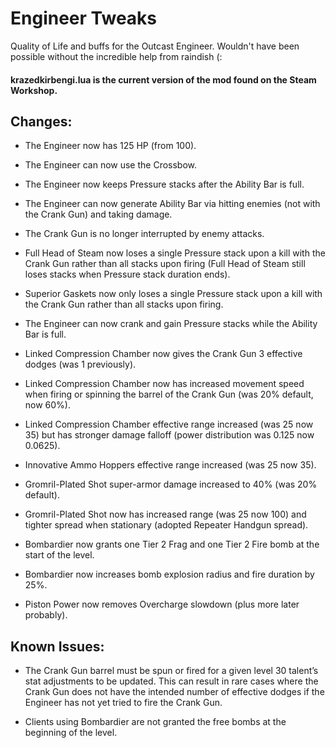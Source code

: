 # Engineer Tweaks

Quality of Life and buffs for the Outcast Engineer. Wouldn't have been possible without the incredible help from raindish (:

#### krazedkirbengi.lua is the current version of the mod found on the Steam Workshop.

## Changes:
- The Engineer now has 125 HP (from 100).

- The Engineer can now use the Crossbow.

- The Engineer now keeps Pressure stacks after the Ability Bar is full.

- The Engineer can now generate Ability Bar via hitting enemies (not with the Crank Gun) and taking damage.

- The Crank Gun is no longer interrupted by enemy attacks.

- Full Head of Steam now loses a single Pressure stack upon a kill with the Crank Gun rather than all stacks upon firing (Full Head of Steam still loses stacks when Pressure stack duration ends).

- Superior Gaskets now only loses a single Pressure stack upon a kill with the Crank Gun rather than all stacks upon firing.

- The Engineer can now crank and gain Pressure stacks while the Ability Bar is full.

- Linked Compression Chamber now gives the Crank Gun 3 effective dodges (was 1 previously).

- Linked Compression Chamber now has increased movement speed when firing or spinning the barrel of the Crank Gun (was 20% default, now 60%).

- Linked Compression Chamber effective range increased (was 25 now 35) but has stronger damage falloff (power distribution was 0.125 now 0.0625).

- Innovative Ammo Hoppers effective range increased (was 25 now 35).

- Gromril-Plated Shot super-armor damage increased to 40% (was 20% default).

- Gromril-Plated Shot now has increased range (was 25 now 100) and tighter spread when stationary (adopted Repeater Handgun spread).

- Bombardier now grants one Tier 2 Frag and one Tier 2 Fire bomb at the start of the level.

- Bombardier now increases bomb explosion radius and fire duration by 25%.

- Piston Power now removes Overcharge slowdown (plus more later probably).

## Known Issues:

- The Crank Gun barrel must be spun or fired for a given level 30 talent’s stat adjustments to be updated. This can result in rare cases where the Crank Gun does not have the intended number of effective dodges if the Engineer has not yet tried to fire the Crank Gun.

- Clients using Bombardier are not granted the free bombs at the beginning of the level.

